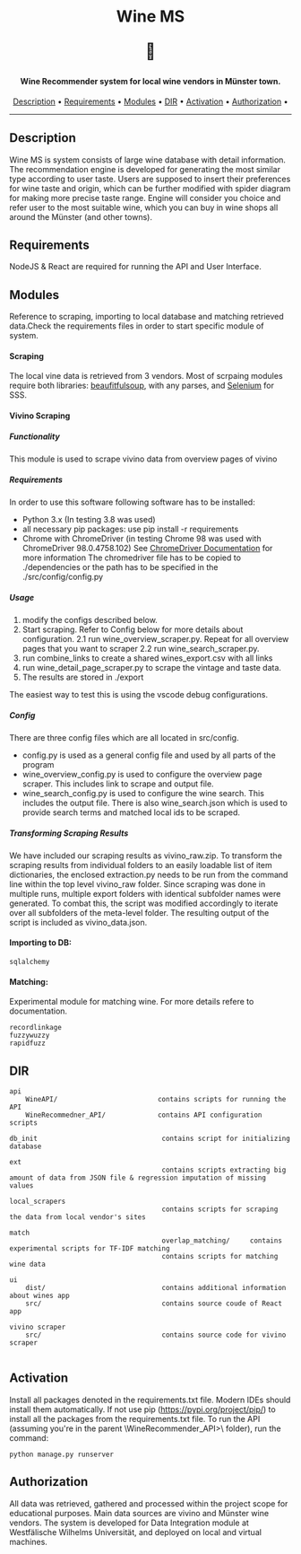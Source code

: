 <meta charset="UTF-8">
<h1 align="center">Wine MS<p>&#127863;</p> </h1>
<h4 align="center">Wine Recommender system for local wine vendors in Münster town.</h4>

<p align="center">
  <a href="#description">Description</a> •
  <a href="#requirements">Requirements</a> •
  <a href="#modules">Modules</a> •
  <a href="#dir">DIR</a> •
  <a href="#activation">Activation</a> •
  <a href="#authorization">Authorization</a> •
</p>

---

## Description
Wine MS is system consists of large wine database with detail information. The recommendation engine is developed for generating the most similar type according to user taste. Users are supposed to insert their preferences for wine taste and origin, which can be further modified with spider diagram for making more precise taste range. Engine will consider you choice and refer user to the most suitable wine, which you can buy in wine shops all around the Münster (and other towns).

## Requirements

NodeJS & React are required for running the API and User Interface.

## Modules

Reference to scraping, importing to local database and matching retrieved data.Check the requirements files in order to start specific module of system.

#### Scraping

The local vine data is retrieved from 3 vendors. Most of scrpaing modules require both libraries: [beaufitfulsoup](https://pypi.org/project/beautifulsoup4/), with any parses, and [Selenium](https://selenium-python.readthedocs.io/) for SSS.

#### Vivino Scraping


##### Functionality

This module is used to scrape vivino data from overview pages of vivino

##### Requirements

In order to use this software following software has to be installed:

- Python 3.x (In testing 3.8 was used)
- all necessary pip packages:
    use pip install -r requirements
- Chrome with ChromeDriver (in testing Chrome 98 was used with ChromeDriver 98.0.4758.102)
    See [ChromeDriver Documentation](https://chromedriver.chromium.org/home) for more information
    The chromedriver file has to be copied to ./dependencies or the path has to be specified in the ./src/config/config.py

##### Usage

1. modify the configs described below.
2. Start scraping. Refer to Config below for more details about configuration.
2.1 run wine_overview_scraper.py. Repeat for all overview pages that you want to scraper
2.2 run wine_search_scraper.py.
3. run combine_links to create a shared wines_export.csv with all links
4. run wine_detail_page_scraper.py to scrape the vintage and taste data.
5. The results are stored in ./export

The easiest way to test this is using the vscode debug configurations.

##### Config

There are three config files which are all located in src/config.

- config.py is used as a general config file and used by all parts of the program
- wine_overview_config.py is used to configure the overview page scraper. This includes link to scrape and output file.
- wine_search_config.py is used to configure the wine search. This includes the output file.
There is also wine_search.json which is used to provide search terms and matched local ids to be scraped.

##### Transforming Scraping Results
We have included our scraping results as vivino_raw.zip.
To transform the scraping results from individual folders to an easily loadable list of item dictionaries, the enclosed extraction.py needs to be run from the command line within the top level vivino_raw folder. Since scraping was done in multiple runs, multiple export folders with identical subfolder names were generated. To combat this, the script was modified accordingly to iterate over all subfolders of the meta-level folder.
The resulting output of the script is included as vivino_data.json.

#### Importing to DB:
```
sqlalchemy
```

#### Matching:
Experimental module for matching wine. For more details refere to documentation. 

```
recordlinkage
fuzzywuzzy
rapidfuzz
```

## DIR

```
api
    WineAPI/                         contains scripts for running the API
    WineRecommedner_API/             contains API configuration scripts

db_init                               contains script for initializing database

ext
                                      contains scripts extracting big amount of data from JSON file & regression imputation of missing values
    
local_scrapers
                                      contains scripts for scraping the data from local vendor's sites
    
match
                                      overlap_matching/     contains experimental scripts for TF-IDF matching
                                      contains scripts for matching wine data
     
ui
    dist/                             contains additional information about wines app
    src/                              contains source coude of React app
    
vivino scraper
    src/                              contains source code for vivino scraper
    
```
## Activation

Install all packages denoted in the requirements.txt file. Modern IDEs should install them automatically. If not use pip (https://pypi.org/project/pip/) to install all the packages from the requirements.txt file. To run the API (assuming you're in the parent \WineRecommender_API>\ folder), run the command:
```
python manage.py runserver
```

## Authorization
All data was retrieved, gathered and processed within the project scope for educational purposes. Main data sources are vivino and Münster wine vendors. The system is developed for Data Integration module at Westfälische Wilhelms Universität, and deployed on local and virtual machines. 
